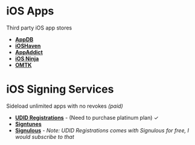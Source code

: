 # iOS Apps
Third party iOS app stores

- [**AppDB**](https://appdb.to)
- [**iOSHaven**](https://ioshaven.com)
- [**AppAddict**](https://appaddict.org)
- [**iOS Ninja**](https://iosninja.io/ipa-library)
- [**OMTK**](https://omtk.vip)


# iOS Signing Services
Sideload unlimited apps with no revokes _(paid)_

- [**UDID Registrations**](https://udidregistrations.com) - (Need to purchase platinum plan) ✓
- [**Signtunes**](https://signtunes.co)
- [**Signulous**](https://signulous.com) - _Note: UDID Registrations comes with Signulous for free, I would subscribe to that_ 
